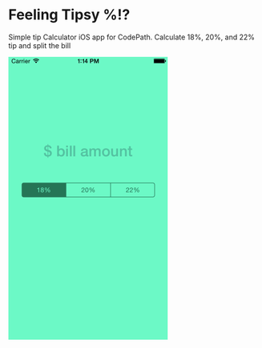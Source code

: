 Feeling Tipsy %!? 
====

Simple tip Calculator iOS app for CodePath. Calculate 18%, 20%, and 22% tip and split the bill


![Tip Gif](/gif/tipcalculator.gif)
